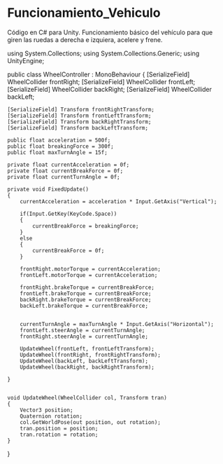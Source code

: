# Funcionamiento_Vehiculo
Código en C# para Unity. Funcionamiento básico del vehículo para que giren las ruedas a derecha e izquiera, acelere y frene.

using System.Collections;
using System.Collections.Generic;
using UnityEngine;

public class WheelController : MonoBehaviour
{
    [SerializeField] WheelCollider frontRight;
    [SerializeField] WheelCollider frontLeft;
    [SerializeField] WheelCollider backRight;
    [SerializeField] WheelCollider backLeft;

    [SerializeField] Transform frontRightTransform;
    [SerializeField] Transform frontLeftTransform;
    [SerializeField] Transform backRightTransform;
    [SerializeField] Transform backLeftTransform;

    public float acceleration = 500f;
    public float breakingForce = 300f;
    public float maxTurnAngle = 15f;

    private float currentAcceleration = 0f;
    private float currentBreakForce = 0f;
    private float currentTurnAngle = 0f;

    private void FixedUpdate()
    {
        currentAcceleration = acceleration * Input.GetAxis("Vertical");

        if(Input.GetKey(KeyCode.Space))
        {
            currentBreakForce = breakingForce;
        }
        else
        {
            currentBreakForce = 0f;
        }

        frontRight.motorTorque = currentAcceleration;
        frontLeft.motorTorque = currentAcceleration;

        frontRight.brakeTorque = currentBreakForce;
        frontLeft.brakeTorque = currentBreakForce;
        backRight.brakeTorque = currentBreakForce;
        backLeft.brakeTorque = currentBreakForce;


        currentTurnAngle = maxTurnAngle * Input.GetAxis("Horizontal");
        frontLeft.steerAngle = currentTurnAngle;
        frontRight.steerAngle = currentTurnAngle;

        UpdateWheel(frontLeft, frontLeftTransform);
        UpdateWheel(frontRight, frontRightTransform);
        UpdateWheel(backLeft, backLeftTransform);
        UpdateWheel(backRight, backRightTransform);
       
    }


    void UpdateWheel(WheelCollider col, Transform tran)
    {
        Vector3 position;
        Quaternion rotation;
        col.GetWorldPose(out position, out rotation);
        tran.position = position;
        tran.rotation = rotation;
    }
}

